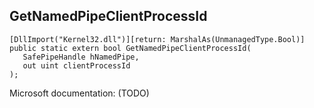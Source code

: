## GetNamedPipeClientProcessId

```
[DllImport("Kernel32.dll")][return: MarshalAs(UnmanagedType.Bool)]
public static extern bool GetNamedPipeClientProcessId(
   SafePipeHandle hNamedPipe,
   out uint clientProcessId
);
```

Microsoft documentation: (TODO)
